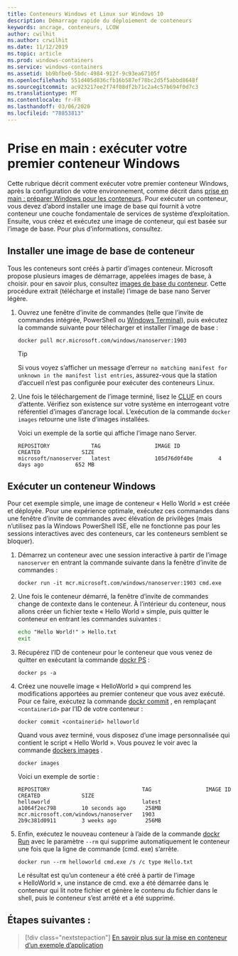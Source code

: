 ```yaml
---
title: Conteneurs Windows et Linux sur Windows 10
description: Démarrage rapide du déploiement de conteneurs
keywords: ancrage, conteneurs, LCOW
author: cwilhit
ms.author: crwilhit
ms.date: 11/12/2019
ms.topic: article
ms.prod: windows-containers
ms.service: windows-containers
ms.assetid: bb9bfbe0-5bdc-4984-912f-9c93ea67105f
ms.openlocfilehash: 551d405d836cfb16b587ef78bc2d5f5abbd8648f
ms.sourcegitcommit: ac923217ee2f74f08df2b71c2a4c57b694f0d7c3
ms.translationtype: MT
ms.contentlocale: fr-FR
ms.lasthandoff: 03/06/2020
ms.locfileid: "78853813"
---
```

# <a name="get-started-run-your-first-windows-container"></a>Prise en main : exécuter votre premier conteneur Windows

Cette rubrique décrit comment exécuter votre premier conteneur Windows, après la configuration de votre environnement, comme décrit dans [prise en main : préparer Windows pour les conteneurs](./set-up-environment.md). Pour exécuter un conteneur, vous devez d’abord installer une image de base qui fournit à votre conteneur une couche fondamentale de services de système d’exploitation. Ensuite, vous créez et exécutez une image de conteneur, qui est basée sur l’image de base. Pour plus d’informations, consultez.

## <a name="install-a-container-base-image"></a>Installer une image de base de conteneur

Tous les conteneurs sont créés à partir d’images conteneur. Microsoft propose plusieurs images de démarrage, appelées images de base, à choisir. pour en savoir plus, consultez [images de base du conteneur](../manage-containers/container-base-images.md). Cette procédure extrait (télécharge et installe) l’image de base nano Server légère.

1. Ouvrez une fenêtre d’invite de commandes (telle que l’invite de commandes intégrée, PowerShell ou [Windows Terminal](https://www.microsoft.com/p/windows-terminal-preview/9n0dx20hk701?activetab=pivot:overviewtab)), puis exécutez la commande suivante pour télécharger et installer l’image de base :

   ```console
   docker pull mcr.microsoft.com/windows/nanoserver:1903
   ```

   > [!TIP]
   > Si vous voyez s’afficher un message d’erreur `no matching manifest for unknown in the manifest list entries`, assurez-vous que la station d’accueil n’est pas configurée pour exécuter des conteneurs Linux.

2. Une fois le téléchargement de l’image terminé, lisez le [CLUF](../images-eula.md) en cours d’attente. Vérifiez son existence sur votre système en interrogeant votre référentiel d’images d’ancrage local. L’exécution de la commande `docker images` retourne une liste d’images installées.

   Voici un exemple de la sortie qui affiche l’image nano Server.

   ```console
   REPOSITORY             TAG                 IMAGE ID            CREATED             SIZE
   microsoft/nanoserver   latest              105d76d0f40e        4 days ago          652 MB
   ```

## <a name="run-a-windows-container"></a>Exécuter un conteneur Windows

Pour cet exemple simple, une image de conteneur « Hello World » est créée et déployée. Pour une expérience optimale, exécutez ces commandes dans une fenêtre d’invite de commandes avec élévation de privilèges (mais n’utilisez pas la Windows PowerShell ISE, elle ne fonctionne pas pour les sessions interactives avec des conteneurs, car les conteneurs semblent se bloquer).

1. Démarrez un conteneur avec une session interactive à partir de l’image `nanoserver` en entrant la commande suivante dans la fenêtre d’invite de commandes :

   ```console
   docker run -it mcr.microsoft.com/windows/nanoserver:1903 cmd.exe
   ```
2. Une fois le conteneur démarré, la fenêtre d’invite de commandes change de contexte dans le conteneur. À l’intérieur du conteneur, nous allons créer un fichier texte « Hello World » simple, puis quitter le conteneur en entrant les commandes suivantes :

   ```cmd
   echo "Hello World!" > Hello.txt
   exit
   ```   

3. Récupérez l’ID de conteneur pour le conteneur que vous venez de quitter en exécutant la commande [dockr PS](https://docs.docker.com/engine/reference/commandline/ps/) :

   ```console
   docker ps -a
   ```

4. Créez une nouvelle image « HelloWorld » qui comprend les modifications apportées au premier conteneur que vous avez exécuté. Pour ce faire, exécutez la commande [dockr commit](https://docs.docker.com/engine/reference/commandline/commit/) , en remplaçant `<containerid>` par l’ID de votre conteneur :

   ```console
   docker commit <containerid> helloworld
   ```

   Quand vous avez terminé, vous disposez d’une image personnalisée qui contient le script « Hello World ». Vous pouvez le voir avec la commande [dockers images](https://docs.docker.com/engine/reference/commandline/images/) .

   ```console
   docker images
   ```

   Voici un exemple de sortie :

   ```console
   REPOSITORY                             TAG                 IMAGE ID            CREATED             SIZE
   helloworld                             latest              a1064f2ec798        10 seconds ago      258MB
   mcr.microsoft.com/windows/nanoserver   1903                2b9c381d0911        3 weeks ago         256MB
   ```

5. Enfin, exécutez le nouveau conteneur à l’aide de la commande [dockr Run](https://docs.docker.com/engine/reference/commandline/run/) avec le paramètre `--rm` qui supprime automatiquement le conteneur une fois que la ligne de commande (cmd. exe) s’arrête.

   ```console
   docker run --rm helloworld cmd.exe /s /c type Hello.txt
   ```

   Le résultat est qu’un conteneur a été créé à partir de l’image « HelloWorld », une instance de cmd. exe a été démarrée dans le conteneur qui lit notre fichier et génère le contenu du fichier dans le shell, puis le conteneur s’est arrêté et a été supprimé.

## <a name="next-steps"></a>Étapes suivantes :

> [!div class="nextstepaction"]
> [En savoir plus sur la mise en conteneur d’un exemple d’application](./building-sample-app.md)
